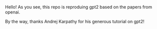Hello! As you see, this repo is reproduing gpt2 based on the papers from openai.

By the way, thanks Andrej Karpathy for his generous tutorial on gpt2!
